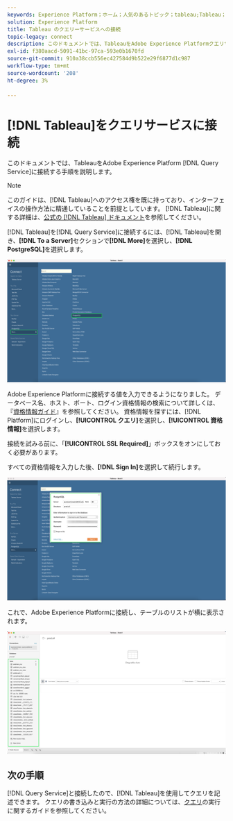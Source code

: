 ```yaml
---
keywords: Experience Platform；ホーム；人気のあるトピック；tableau;Tableau；クエリサービス；クエリサービス；クエリサービスに接続；
solution: Experience Platform
title: Tableau のクエリーサービスへの接続
topic-legacy: connect
description: このドキュメントでは、TableauをAdobe Experience Platformクエリサービスに接続する手順について説明します。
exl-id: f380aacd-5091-41bc-97ca-593e0b1670fd
source-git-commit: 910a38ccb556ec427584d9b522e29f6877d1c987
workflow-type: tm+mt
source-wordcount: '208'
ht-degree: 3%

---
```


# [!DNL Tableau]をクエリサービスに接続

このドキュメントでは、TableauをAdobe Experience Platform [!DNL Query Service]に接続する手順を説明します。

>[!NOTE]
>
> このガイドは、[!DNL Tableau]へのアクセス権を既に持っており、インターフェイスの操作方法に精通していることを前提としています。 [!DNL Tableau]に関する詳細は、[公式の [!DNL Tableau] ドキュメント](https://help.tableau.com/current/pro/desktop/en-us/default.htm)を参照してください。

[!DNL Tableau]を[!DNL Query Service]に接続するには、[!DNL Tableau]を開き、**[!DNL To a Server]**&#x200B;セクションで&#x200B;**[!DNL More]**&#x200B;を選択し、**[!DNL PostgreSQL]**&#x200B;を選択します。

![](../images/clients/tableau/open-connection.png)

Adobe Experience Platformに接続する値を入力できるようになりました。 データベース名、ホスト、ポート、ログイン資格情報の検索について詳しくは、『[資格情報ガイド](../ui/credentials.md)』を参照してください。 資格情報を探すには、[!DNL Platform]にログインし、**[!UICONTROL クエリ]**&#x200B;を選択し、**[!UICONTROL 資格情報]**&#x200B;を選択します。

接続を試みる前に、「**[!UICONTROL SSL Required]**」ボックスをオンにしておく必要があります。

すべての資格情報を入力した後、**[!DNL Sign In]**&#x200B;を選択して続行します。

![](../images/clients/tableau/sign-in.png)

これで、Adobe Experience Platformに接続し、テーブルのリストが横に表示されます。

![](../images/clients/tableau/connected.png)

## 次の手順

[!DNL Query Service]と接続したので、[!DNL Tableau]を使用してクエリを記述できます。 クエリの書き込みと実行の方法の詳細については、[クエリ](../best-practices/writing-queries.md)の実行に関するガイドを参照してください。
